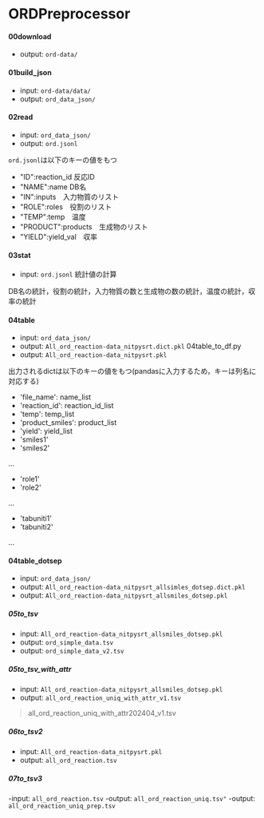 # ORDPreprocessor
#### 00download
- output: `ord-data/`

#### 01build_json
- input: `ord-data/data/`
- output: `ord_data_json/`

#### 02read
- input: `ord_data_json/`
- output: `ord.jsonl`

`ord.jsonl`は以下のキーの値をもつ
  - "ID":reaction_id 反応ID
  - "NAME":name DB名
  - "IN":inputs　入力物質のリスト
  - "ROLE":roles　役割のリスト
  - "TEMP":temp　温度
  - "PRODUCT":products　生成物のリスト
  - "YIELD":yield_val　収率
                
#### 03stat
- input: `ord.jsonl`
統計値の計算

DB名の統計，役割の統計，入力物質の数と生成物の数の統計，温度の統計，収率の統計

#### 04table
- input: `ord_data_json/`
- output: `All_ord_reaction-data_nitpysrt.dict.pkl`
04table_to_df.py
- output: `All_ord_reaction-data_nitpysrt.pkl`

出力されるdictは以下のキーの値をもつ(pandasに入力するため，キーは列名に対応する)

- 'file_name': name_list
- 'reaction_id': reaction_id_list
- 'temp': temp_list
- 'product_smiles': product_list
- 'yield': yield_list
- 'smiles1'
- 'smiles2'

...

- 'role1'
- 'role2'

...

- 'tabuniti1'
- 'tabuniti2'

...


#### 04table_dotsep
- input: `ord_data_json/`
- output: `All_ord_reaction-data_nitpysrt_allsimles_dotsep.dict.pkl`
- output: `All_ord_reaction-data_nitpysrt_allsmiles_dotsep.pkl`

##### 05to_tsv
- input: `All_ord_reaction-data_nitpysrt_allsmiles_dotsep.pkl`
- output: `ord_simple_data.tsv`
- output: `ord_simple_data_v2.tsv`

##### 05to_tsv_with_attr
- input: `All_ord_reaction-data_nitpysrt_allsmiles_dotsep.pkl`
- output: `all_ord_reaction_uniq_with_attr_v1.tsv`

> all_ord_reaction_uniq_with_attr202404_v1.tsv

##### 06to_tsv2
- input: `All_ord_reaction-data_nitpysrt.pkl`
- output: `all_ord_reaction.tsv`

##### 07to_tsv3
-input: `all_ord_reaction.tsv`
-output: `all_ord_reaction_uniq.tsv"`
-output: `all_ord_reaction_uniq_prep.tsv`


